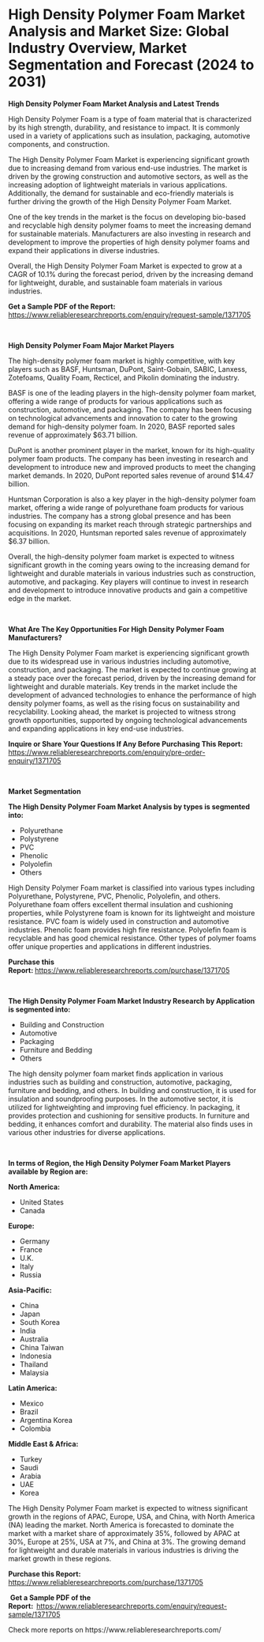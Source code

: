 <p><h1>High Density Polymer Foam Market Analysis and Market Size: Global Industry Overview, Market Segmentation and Forecast (2024 to 2031)</h1></p><p><strong>High Density Polymer Foam Market Analysis and Latest Trends</strong></p>
<p><p>High Density Polymer Foam is a type of foam material that is characterized by its high strength, durability, and resistance to impact. It is commonly used in a variety of applications such as insulation, packaging, automotive components, and construction.</p><p>The High Density Polymer Foam Market is experiencing significant growth due to increasing demand from various end-use industries. The market is driven by the growing construction and automotive sectors, as well as the increasing adoption of lightweight materials in various applications. Additionally, the demand for sustainable and eco-friendly materials is further driving the growth of the High Density Polymer Foam Market.</p><p>One of the key trends in the market is the focus on developing bio-based and recyclable high density polymer foams to meet the increasing demand for sustainable materials. Manufacturers are also investing in research and development to improve the properties of high density polymer foams and expand their applications in diverse industries.</p><p>Overall, the High Density Polymer Foam Market is expected to grow at a CAGR of 10.1% during the forecast period, driven by the increasing demand for lightweight, durable, and sustainable foam materials in various industries.</p></p>
<p><strong>Get a Sample PDF of the Report:&nbsp;</strong> <a href="https://www.reliableresearchreports.com/enquiry/request-sample/1371705">https://www.reliableresearchreports.com/enquiry/request-sample/1371705</a></p>
<p>&nbsp;</p>
<p><strong>High Density Polymer Foam Major Market Players</strong></p>
<p><p>The high-density polymer foam market is highly competitive, with key players such as BASF, Huntsman, DuPont, Saint-Gobain, SABIC, Lanxess, Zotefoams, Quality Foam, Recticel, and Pikolin dominating the industry. </p><p>BASF is one of the leading players in the high-density polymer foam market, offering a wide range of products for various applications such as construction, automotive, and packaging. The company has been focusing on technological advancements and innovation to cater to the growing demand for high-density polymer foam. In 2020, BASF reported sales revenue of approximately $63.71 billion.</p><p>DuPont is another prominent player in the market, known for its high-quality polymer foam products. The company has been investing in research and development to introduce new and improved products to meet the changing market demands. In 2020, DuPont reported sales revenue of around $14.47 billion.</p><p>Huntsman Corporation is also a key player in the high-density polymer foam market, offering a wide range of polyurethane foam products for various industries. The company has a strong global presence and has been focusing on expanding its market reach through strategic partnerships and acquisitions. In 2020, Huntsman reported sales revenue of approximately $6.37 billion.</p><p>Overall, the high-density polymer foam market is expected to witness significant growth in the coming years owing to the increasing demand for lightweight and durable materials in various industries such as construction, automotive, and packaging. Key players will continue to invest in research and development to introduce innovative products and gain a competitive edge in the market.</p></p>
<p>&nbsp;</p>
<p><strong>What Are The Key Opportunities For High Density Polymer Foam Manufacturers?</strong></p>
<p><p>The High Density Polymer Foam market is experiencing significant growth due to its widespread use in various industries including automotive, construction, and packaging. The market is expected to continue growing at a steady pace over the forecast period, driven by the increasing demand for lightweight and durable materials. Key trends in the market include the development of advanced technologies to enhance the performance of high density polymer foams, as well as the rising focus on sustainability and recyclability. Looking ahead, the market is projected to witness strong growth opportunities, supported by ongoing technological advancements and expanding applications in key end-use industries.</p></p>
<p><strong>Inquire or Share Your Questions If Any Before Purchasing This Report:</strong> <a href="https://www.reliableresearchreports.com/enquiry/pre-order-enquiry/1371705">https://www.reliableresearchreports.com/enquiry/pre-order-enquiry/1371705</a></p>
<p>&nbsp;</p>
<p><strong>Market Segmentation</strong></p>
<p><strong>The High Density Polymer Foam Market Analysis by types is segmented into:</strong></p>
<p><ul><li>Polyurethane</li><li>Polystyrene</li><li>PVC</li><li>Phenolic</li><li>Polyolefin</li><li>Others</li></ul></p>
<p><p>High Density Polymer Foam market is classified into various types including Polyurethane, Polystyrene, PVC, Phenolic, Polyolefin, and others. Polyurethane foam offers excellent thermal insulation and cushioning properties, while Polystyrene foam is known for its lightweight and moisture resistance. PVC foam is widely used in construction and automotive industries. Phenolic foam provides high fire resistance. Polyolefin foam is recyclable and has good chemical resistance. Other types of polymer foams offer unique properties and applications in different industries.</p></p>
<p><strong>Purchase this Report:&nbsp;</strong><a href="https://www.reliableresearchreports.com/purchase/1371705">https://www.reliableresearchreports.com/purchase/1371705</a></p>
<p>&nbsp;</p>
<p><strong>The High Density Polymer Foam Market Industry Research by Application is segmented into:</strong></p>
<p><ul><li>Building and Construction</li><li>Automotive</li><li>Packaging</li><li>Furniture and Bedding</li><li>Others</li></ul></p>
<p><p>The high density polymer foam market finds application in various industries such as building and construction, automotive, packaging, furniture and bedding, and others. In building and construction, it is used for insulation and soundproofing purposes. In the automotive sector, it is utilized for lightweighting and improving fuel efficiency. In packaging, it provides protection and cushioning for sensitive products. In furniture and bedding, it enhances comfort and durability. The material also finds uses in various other industries for diverse applications.</p></p>
<p>&nbsp;</p>
<p><strong>In terms of Region, the High Density Polymer Foam Market Players available by Region are:</strong></p>
<p>
    <p> <strong> North America: </strong>
        <ul>
            <li>United States</li>
            <li>Canada</li>
        </ul>
        </p> 
    <p> <strong> Europe: </strong>
        <ul>
            <li>Germany</li>
            <li>France</li>
            <li>U.K.</li>
            <li>Italy</li>
            <li>Russia</li>
        </ul>
        </p> 
    <p> <strong> Asia-Pacific: </strong>
        <ul>
            <li>China</li>
            <li>Japan</li>
            <li>South Korea</li>
            <li>India</li>
            <li>Australia</li>
            <li>China Taiwan</li>
            <li>Indonesia</li>
            <li>Thailand</li>
            <li>Malaysia</li>
        </ul>
        </p> 
    <p> <strong> Latin America: </strong>
        <ul>
            <li>Mexico</li>
            <li>Brazil</li>
            <li>Argentina Korea</li>
            <li>Colombia</li>
        </ul>
        </p> 
    <p> <strong> Middle East & Africa: </strong>
        <ul>
            <li>Turkey</li>
            <li>Saudi</li>
            <li>Arabia</li>
            <li>UAE</li>
            <li>Korea</li>
        </ul>
    </p>
    </p>
<p><p>The High Density Polymer Foam market is expected to witness significant growth in the regions of APAC, Europe, USA, and China, with North America (NA) leading the market. North America is forecasted to dominate the market with a market share of approximately 35%, followed by APAC at 30%, Europe at 25%, USA at 7%, and China at 3%. The growing demand for lightweight and durable materials in various industries is driving the market growth in these regions.</p></p>
<p><strong>Purchase this Report: </strong><a href="https://www.reliableresearchreports.com/purchase/1371705">https://www.reliableresearchreports.com/purchase/1371705</a></p>
<p>&nbsp;<strong>Get a Sample PDF of the Report:&nbsp;&nbsp;</strong><a href="https://www.reliableresearchreports.com/enquiry/request-sample/1371705">https://www.reliableresearchreports.com/enquiry/request-sample/1371705</a></p>
<p><strong></strong></p>
<p>Check more reports on https://www.reliableresearchreports.com/</p>
